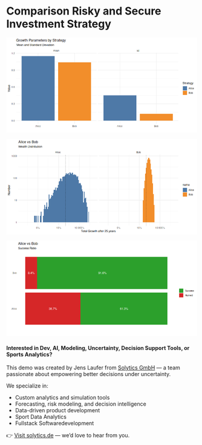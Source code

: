 

# Comparison Risky and Secure Investment Strategy

![](readme_files/figure-commonmark/parameters-1.png)

![](readme_files/figure-commonmark/wealth_distribution-1.png)

![](readme_files/figure-commonmark/ruin_ratio-1.png)

#### Interested in Dev, AI, Modeling, Uncertainty, Decision Support Tools, or Sports Analytics?

This demo was created by Jens Laufer from [Solytics
GmbH](https://www.solytics.de) — a team passionate about empowering
better decisions under uncertainty.

We specialize in:

- Custom analytics and simulation tools  
- Forecasting, risk modeling, and decision intelligence  
- Data-driven product development  
- Sport Data Analytics
- Fullstack Softwaredevelopment

👉 [Visit solytics.de](https://www.solytics.de) — we’d love to hear from
you.
